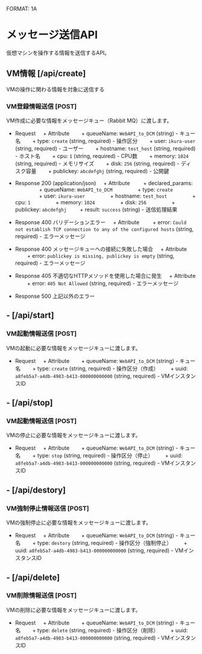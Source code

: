 FORMAT: 1A
 
# メッセージ送信API
仮想マシンを操作する情報を送信するAPI。
 
## VM情報 [/api/create]
VMの操作に関わる情報を対象に送信する
### VM登録情報送信 [POST]
VM作成に必要な情報をメッセージキュー（Rabbit MQ）に渡します。
 
+ Request
    + Attribute
       + queueName: `WebAPI_to_DCM` (string) - キュー名
       + type: `create` (string, required) - 操作区分
       + user: `ikura-user` (string, required) - ユーザー
       + hostname: `test_host` (string, required) - ホスト名
       + cpu: `1` (string, required) - CPU数
       + memory: `1024` (string, required) - メモリサイズ
       + disk: `256` (string, required) - ディスク容量
       + publickey: `abcdefghj` (string, required) - 公開鍵
     
+ Response 200 (application/json)
    + Attribute
        + declared_params:
                + queueName: `WebAPI_to_DCM`
                + type: `create`
                + user: `ikura-user`
                + hostname: `test_host`
                + cpu: `1`
                + memory: `1024`
                + disk: `256`
                + publickey: `abcdefghj`
        + result: `success` (string) - 送信処理結果
 
+ Response 400
バリデーションエラー
    + Attribute
        + error: `Could not establish TCP connection to any of the configured hosts` (string, required) - エラーメッセージ

+ Response 400
メッセージキューへの接続に失敗した場合
    + Attribute
        + error: `publickey is missing, publickey is empty` (string, required) - エラーメッセージ

+ Response 405
不適切なHTTPメソッドを使用した場合に発生
    + Attribute
        + error: `405 Not Allowed` (string, required) - エラーメッセージ

+ Response 500
上記以外のエラー

## - [/api/start]
### VM起動情報送信 [POST]
VMの起動に必要な情報をメッセージキューに渡します。

+ Request
    + Attribute
       + queueName: `WebAPI_to_DCM` (string) - キュー名
       + type: `create` (string, required) - 操作区分（作成）
       + uuid: `a8feb5a7-a4db-4983-b413-000000000000` (string, required) - VMインスタンスID

## - [/api/stop]
### VM起動情報送信 [POST]
VMの停止に必要な情報をメッセージキューに渡します。

+ Request
    + Attribute
       + queueName: `WebAPI_to_DCM` (string) - キュー名
       + type: `stop` (string, required) - 操作区分（停止）
       + uuid: `a8feb5a7-a4db-4983-b413-000000000000` (string, required) - VMインスタンスID

## - [/api/destory]
### VM強制停止情報送信 [POST]
VMの強制停止に必要な情報をメッセージキューに渡します。

+ Request
    + Attribute
       + queueName: `WebAPI_to_DCM` (string) - キュー名
       + type: `destory` (string, required) - 操作区分（強制停止）
       + uuid: `a8feb5a7-a4db-4983-b413-000000000000` (string, required) - VMインスタンスID


## - [/api/delete]
### VM削除情報送信 [POST]
VMの削除に必要な情報をメッセージキューに渡します。

+ Request
    + Attribute
       + queueName: `WebAPI_to_DCM` (string) - キュー名
       + type: `delete` (string, required) - 操作区分（削除）
       + uuid: `a8feb5a7-a4db-4983-b413-000000000000` (string, required) - VMインスタンスID
